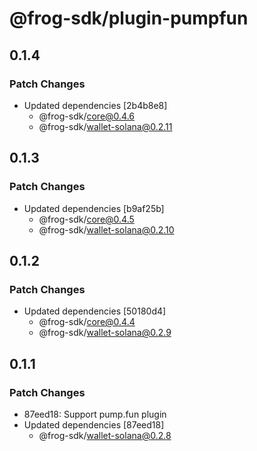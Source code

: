 # @frog-sdk/plugin-pumpfun

## 0.1.4

### Patch Changes

- Updated dependencies [2b4b8e8]
  - @frog-sdk/core@0.4.6
  - @frog-sdk/wallet-solana@0.2.11

## 0.1.3

### Patch Changes

- Updated dependencies [b9af25b]
  - @frog-sdk/core@0.4.5
  - @frog-sdk/wallet-solana@0.2.10

## 0.1.2

### Patch Changes

- Updated dependencies [50180d4]
  - @frog-sdk/core@0.4.4
  - @frog-sdk/wallet-solana@0.2.9

## 0.1.1

### Patch Changes

- 87eed18: Support pump.fun plugin
- Updated dependencies [87eed18]
  - @frog-sdk/wallet-solana@0.2.8
